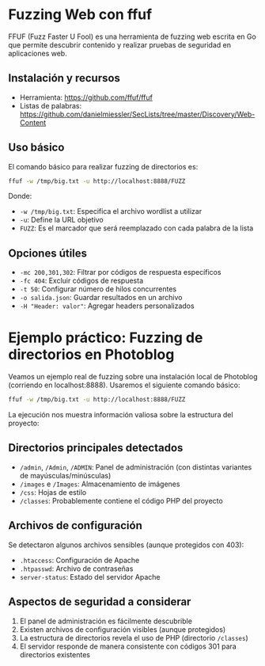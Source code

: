 # Fuzzing Web con ffuf

FFUF (Fuzz Faster U Fool) es una herramienta de fuzzing web escrita en Go que permite descubrir contenido y realizar pruebas de seguridad en aplicaciones web.

## Instalación y recursos
- Herramienta: https://github.com/ffuf/ffuf
- Listas de palabras: https://github.com/danielmiessler/SecLists/tree/master/Discovery/Web-Content

## Uso básico
El comando básico para realizar fuzzing de directorios es:
```bash
ffuf -w /tmp/big.txt -u http://localhost:8888/FUZZ
```

Donde:
- `-w /tmp/big.txt`: Especifica el archivo wordlist a utilizar
- `-u`: Define la URL objetivo
- `FUZZ`: Es el marcador que será reemplazado con cada palabra de la lista

## Opciones útiles
- `-mc 200,301,302`: Filtrar por códigos de respuesta específicos
- `-fc 404`: Excluir códigos de respuesta
- `-t 50`: Configurar número de hilos concurrentes
- `-o salida.json`: Guardar resultados en un archivo
- `-H "Header: valor"`: Agregar headers personalizados

# Ejemplo práctico: Fuzzing de directorios en Photoblog

Veamos un ejemplo real de fuzzing sobre una instalación local de Photoblog (corriendo en localhost:8888). Usaremos el siguiente comando básico:

```bash
ffuf -w /tmp/big.txt -u http://localhost:8888/FUZZ
```

La ejecución nos muestra información valiosa sobre la estructura del proyecto:

## Directorios principales detectados
- `/admin`, `/Admin`, `/ADMIN`: Panel de administración (con distintas variantes de mayúsculas/minúsculas)
- `/images` e `/Images`: Almacenamiento de imágenes
- `/css`: Hojas de estilo
- `/classes`: Probablemente contiene el código PHP del proyecto

## Archivos de configuración
Se detectaron algunos archivos sensibles (aunque protegidos con 403):
- `.htaccess`: Configuración de Apache
- `.htpasswd`: Archivo de contraseñas
- `server-status`: Estado del servidor Apache

## Aspectos de seguridad a considerar
1. El panel de administración es fácilmente descubrible
2. Existen archivos de configuración visibles (aunque protegidos)
3. La estructura de directorios revela el uso de PHP (directorio `/classes`)
4. El servidor responde de manera consistente con códigos 301 para directorios existentes

